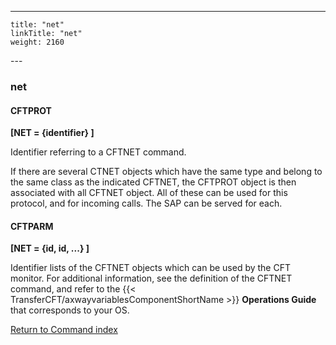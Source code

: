 ---
    title: "net"
    linkTitle: "net"
    weight: 2160
---<span id="net"></span>

### net

#### CFTPROT

****[NET = {identifier} ]****

Identifier referring to a CFTNET command.

If there are several CTNET objects which have the same type and belong
to the same class as the indicated CFTNET, the CFTPROT object is then
associated with all CFTNET object. All of these can be used for this protocol,
and for incoming calls. The SAP can be served for each.

#### CFTPARM

****[NET = {id, id, ...} ]****

Identifier lists of the CFTNET objects which can be used by the CFT
monitor. For additional information, see the definition of the CFTNET
command, and refer to the {{< TransferCFT/axwayvariablesComponentShortName  >}} **Operations
Guide** that corresponds to your OS.

[Return to Command index](../../)
